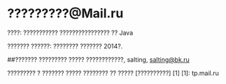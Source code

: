 ?????????@Mail.ru
============
????: ??????????? ???????????????? ?? Java

??????? ??????: ???????? ??????? 2014?.

##???????
????????? ????? ????????????, salting, salting@bk.ru

????????? ? ??????? ????? ???????? ?? ????? [??????????] [1]
[1]: tp.mail.ru